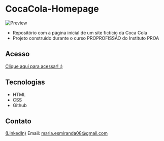 # CocaCola-Homepage

![Preview](https://github.com/MaduSales/CocaCola-Homepage/assets/166547195/b1e7630a-51ee-4de8-abac-5094435bcd77)

- Repositório com a página inicial de um site fictício da Coca Cola
- Projeto construído durante o curso PROPROFISSÃO do Instituto PROA

## Acesso
 [Clique aqui para acessar! :)](https://madusales.github.io/CocaCola-Homepage/)

## Tecnologias

- HTML
- CSS
- Github

## Contato
[(LinkedIn)](www.linkedin.com/in/maria-eduarda-de-sales-78a04221b)
Email: maria.esmiranda08@gmail.com

